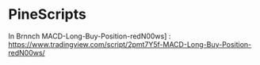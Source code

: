 # PineScripts

In Brnnch MACD-Long-Buy-Position-redN00ws] : https://www.tradingview.com/script/2pmt7Y5f-MACD-Long-Buy-Position-redN00ws/
